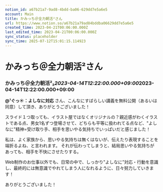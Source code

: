 ```yaml
---
notion_id: a67b21a7-9ad8-4bdd-ba06-629dd7e5a6e5
account: Main
title: かみっち＠全力朝活²さん
url: https://www.notion.so/a67b21a79ad84bddba06629dd7e5a6e5
created_time: 2023-04-21T00:06:00.000Z
last_edited_time: 2023-04-21T00:06:00.000Z
sync_status: placeholder
sync_time: 2025-07-12T15:01:15.114923
---
```

# かみっち＠全力朝活²さん

### **かみっち＠全力朝活²₂*****2023-04-14T12:22:00.000+09:00*****2023-04-14T12:22:00.000+09:00**
**@¹ぐっ☀：よしなに対応** さん、こんなにすばらしい講義を無料公開（あるいは同意）して頂き、ありがとうございました！

スライド１つ取っても、イラスト屋ではなくオリジナルの？親近感がわくイラストである点、男女1名ずつ登場させて、どちらも平等に扱われてる点など、"よしなに"精神=受け取り手、相手を思いやる気持ちでいっぱいだと感じました！

私は、よく家族から、思いやる気持ちは無くはないが、伝えたり表現することを端折るよね、と言われます。
それが伝わってしまうと、結局思いやる気持ちがあっても、相手を不快にさせたりする。

Web制作のお仕事以外でも、日常の中で、しっかり"よしなに”対応・行動を意識し、最終的には無意識でやれてしまう人になれるように、日々努力していきます！

ありがとうございました！